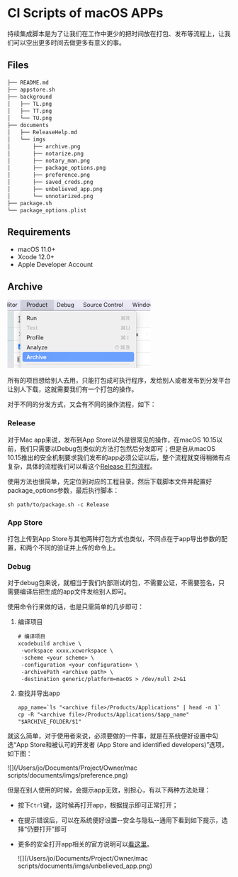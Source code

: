 # CI Scripts of macOS APPs

持续集成脚本是为了让我们在工作中更少的把时间放在打包、发布等流程上，让我们可以空出更多时间去做更多有意义的事。

## Files

```
├── README.md
├── appstore.sh
├── background
│   ├── TL.png
│   ├── TT.png
│   └── TU.png
├── documents
│   ├── ReleaseHelp.md
│   └── imgs
│       ├── archive.png
│       ├── notarize.png
│       ├── notary_man.png
│       ├── package_options.png
│       ├── preference.png
│       ├── saved_creds.png
│       ├── unbelieved_app.png
│       └── unnotarized.png
├── package.sh
└── package_options.plist
```



## Requirements

- macOS 11.0+
- Xcode 12.0+
- Apple Developer Account



## Archive

![](documents/imgs/archive.png)

所有的项目想给别人去用，只能打包成可执行程序，发给别人或者发布到分发平台让别人下载，这就需要我们有一个打包的操作。

对于不同的分发方式，又会有不同的操作流程，如下：


### Release

对于Mac app来说，发布到App Store以外是很常见的操作，在macOS 10.15以前，我们只需要以Debug包类似的方法打包然后分发即可；但是自从macOS 10.15推出的安全机制要求我们发布的app必须公证以后，整个流程就变得稍微有点复杂，具体的流程我们可以看这个[Release 打包流程](documents/ReleaseHelp.md)。

使用方法也很简单，先定位到对应的工程目录，然后下载脚本文件并配置好package_options参数，最后执行脚本：

```shell
sh path/to/package.sh -c Release
```

### App Store

打包上传到App Store与其他两种打包方式也类似，不同点在于app导出参数的配置，和两个不同的验证并上传的命令上。

### Debug

对于debug包来说，就相当于我们内部测试的包，不需要公证，不需要签名，只需要编译后把生成的app文件发给别人即可。

使用命令行来做的话，也是只需简单的几步即可：

1. 编译项目

   ```
   # 编译项目
   xcodebuild archive \
   	-workspace xxxx.xcworkspace \
   	-scheme <your scheme> \
   	-configuration <your configuration> \
   	-archivePath <archive path> \
   	-destination generic/platform=macOS > /dev/null 2>&1
   ```

2. 查找并导出app

   ```
   app_name=`ls "<archive file>/Products/Applications" | head -n 1`
   cp -R "<archive file>/Products/Applications/$app_name" "$ARCHIVE_FOLDER/$1"
   ```

就这么简单，对于使用者来说，必须要做的一件事，就是在系统便好设置中勾选“App Store和被认可的开发者 (App Store and identified developers)”选项，如下图：

![](/Users/jo/Documents/Project/Owner/mac scripts/documents/imgs/preference.png)

但是在别人使用的时候，会提示app无效，别担心，有以下两种方法处理：

- 按下`Ctrl`键，这时候再打开app，根据提示即可正常打开；

- 在提示错误后，可以在系统便好设置--安全与隐私--通用下看到如下提示，选择“仍要打开”即可

- 更多的安全打开app相关的官方说明可以[看这里](https://support.apple.com/zh-cn/HT202491)。

  ![](/Users/jo/Documents/Project/Owner/mac scripts/documents/imgs/unbelieved_app.png)